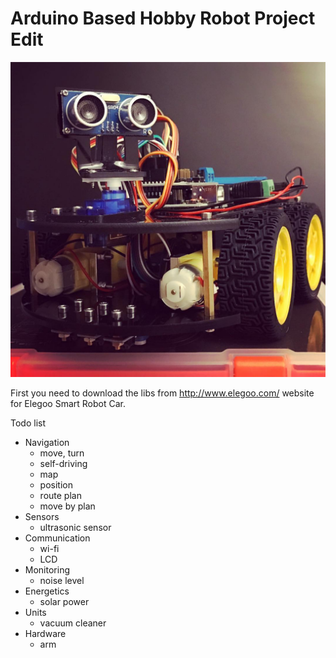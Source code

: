 # Arduino Based Hobby Robot Project Edit

![Elegoo Smart Robot Car](/car.jpg "Elegoo Smart Robot Car")

First you need to download the libs from http://www.elegoo.com/ website for Elegoo Smart Robot Car.


Todo list
- Navigation
  - move, turn
  - self-driving
  - map
  - position
  - route plan
  - move by plan
- Sensors
  - ultrasonic sensor
- Communication
  - wi-fi
  - LCD
- Monitoring
  - noise level
- Energetics
  - solar power
- Units
  - vacuum cleaner
- Hardware
  - arm

